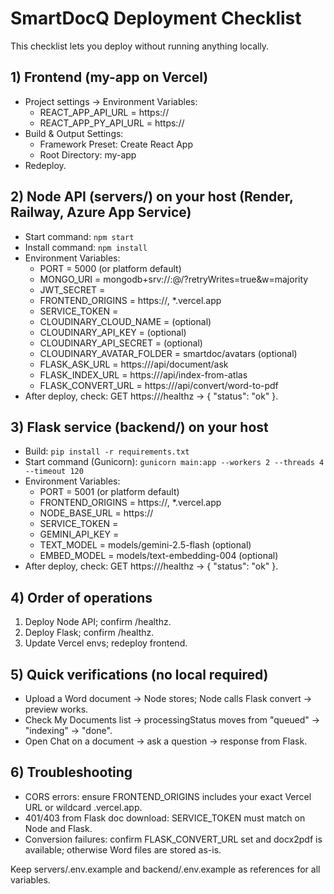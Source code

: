 # SmartDocQ Deployment Checklist

This checklist lets you deploy without running anything locally.

## 1) Frontend (my-app on Vercel)
- Project settings → Environment Variables:
  - REACT_APP_API_URL = https://<your-node-api-domain>
  - REACT_APP_PY_API_URL = https://<your-flask-domain>
- Build & Output Settings:
  - Framework Preset: Create React App
  - Root Directory: my-app
- Redeploy.

## 2) Node API (servers/) on your host (Render, Railway, Azure App Service)
- Start command: `npm start`
- Install command: `npm install`
- Environment Variables:
  - PORT = 5000 (or platform default)
  - MONGO_URI = mongodb+srv://<user>:<pass>@<cluster>/<db>?retryWrites=true&w=majority
  - JWT_SECRET = <strong-secret>
  - FRONTEND_ORIGINS = https://<your-vercel-domain>, *.vercel.app
  - SERVICE_TOKEN = <shared-strong-secret>
  - CLOUDINARY_CLOUD_NAME = (optional)
  - CLOUDINARY_API_KEY = (optional)
  - CLOUDINARY_API_SECRET = (optional)
  - CLOUDINARY_AVATAR_FOLDER = smartdoc/avatars (optional)
  - FLASK_ASK_URL = https://<your-flask-domain>/api/document/ask
  - FLASK_INDEX_URL = https://<your-flask-domain>/api/index-from-atlas
  - FLASK_CONVERT_URL = https://<your-flask-domain>/api/convert/word-to-pdf
- After deploy, check: GET https://<your-node-api-domain>/healthz → { "status": "ok" }.

## 3) Flask service (backend/) on your host
- Build: `pip install -r requirements.txt`
- Start command (Gunicorn): `gunicorn main:app --workers 2 --threads 4 --timeout 120`
- Environment Variables:
  - PORT = 5001 (or platform default)
  - FRONTEND_ORIGINS = https://<your-vercel-domain>, *.vercel.app
  - NODE_BASE_URL = https://<your-node-api-domain>
  - SERVICE_TOKEN = <same-as-Node>
  - GEMINI_API_KEY = <your-google-generative-ai-key>
  - TEXT_MODEL = models/gemini-2.5-flash (optional)
  - EMBED_MODEL = models/text-embedding-004 (optional)
- After deploy, check: GET https://<your-flask-domain>/healthz → { "status": "ok" }.

## 4) Order of operations
1. Deploy Node API; confirm /healthz.
2. Deploy Flask; confirm /healthz.
3. Update Vercel envs; redeploy frontend.

## 5) Quick verifications (no local required)
- Upload a Word document → Node stores; Node calls Flask convert → preview works.
- Check My Documents list → processingStatus moves from "queued" → "indexing" → "done".
- Open Chat on a document → ask a question → response from Flask.

## 6) Troubleshooting
- CORS errors: ensure FRONTEND_ORIGINS includes your exact Vercel URL or wildcard .vercel.app.
- 401/403 from Flask doc download: SERVICE_TOKEN must match on Node and Flask.
- Conversion failures: confirm FLASK_CONVERT_URL set and docx2pdf is available; otherwise Word files are stored as-is.

Keep servers/.env.example and backend/.env.example as references for all variables.
